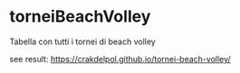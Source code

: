 

# torneiBeachVolley
Tabella con tutti i tornei di beach volley

see result: https://crakdelpol.github.io/tornei-beach-volley/
